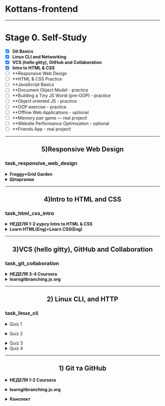 # Kottans-frontend
---

#  Stage 0. Self-Study 

 - [x] **Git Basics**
 - [x] **Linux CLI and Networking**
 - [x] **VCS (hello gitty), GitHub and Collaboration**
 - [x] **Intro to HTML & CSS**
 - [ ] **Responsive Web Design
 - [ ] **HTML & CSS Practice
 - [ ] **JavaScript Basics
 - [ ] **Document Object Model - practice
 - [ ] **Building a Tiny JS World (pre-OOP) - practice
 - [ ] **Object oriented JS - practice
 - [ ] **OOP exercise - practice
 - [ ] **Offline Web Applications - optional
 - [ ] **Memory pair game — real project!
 - [ ] **Website Performance Optimization - optional
 - [ ] **Friends App - real project!

---
<h2 align="center">5)Responsive Web Design </h2> 

### task_responsive_web_design

<details><summary><b>Froggy+Grid Garden</b></summary>
	
![froggy](https://user-images.githubusercontent.com/65223481/187166008-197ef712-2757-4bf0-9da3-376dd037b5bb.png)
	
	
</details>
	

<details><summary><b>Шпаргалки</b></summary>
	
**Flexbox** 
	
👉Шпаргалка по Flexbox: https://fls.guru/flexbox.html
	
👉Игра flexboxfroggy: https://flexboxfroggy.com/
	
👉Методология БЭМ за 17 минут: https://youtu.be/HihYQVuH64U
	
👉Sublime Text 3 настройка установка плагины: https://youtu.be/xWhTf_o86Lg
	
**CSS Grid Layout**
👉Шпаргалка по Grid (в разработке) - https://fls.guru/grid.html
	
👉 Результат практики - https://fls.guru/files/tutorials/grid...

👉 Правильное адаптивное меню бургер - https://www.youtube.com/watch?v=chJQo...
	
👉 Адаптивные изображения - https://www.youtube.com/watch?v=nTtui...

	
👉Весь прейлист CSS Grid Layout: - https://www.youtube.com/playlist?list...
![grid](https://user-images.githubusercontent.com/65223481/187191703-f7cca1b2-0ec1-4b80-95bb-afa63645d109.png)
	
</details>
	

<hr/>
<h2 align="center">4)Intro to HTML and CSS </h2> 


### task_html_css_intro


<details>
	<summary><b>НЕДЕЛЯ 1-2 курсу Intro to HTML & CSS </b></summary>
	
![1н](https://user-images.githubusercontent.com/65223481/187017052-1173d769-fb98-4d6e-80aa-0d55cf2963c9.png)
	
![2н](https://user-images.githubusercontent.com/65223481/187017055-2bb1f6d7-577a-4ede-a5b6-99e502ce1bc4.png)
	
	
	
<details>
	<summary><b>Матеріали для самостійного вивчення</b></summary>
	
Рекомендуемые книги (https://clearlydecoded.com/recommended-books/)
	
Sublime Text+ пособия по веб-разработке и другой соответствующий контент ([https://clearlydecoded.com/recommended-books/](https://github.com/jhu-ep-coursera/fullstack-course4/blob/master/FAQ.md))	
	
	
	
	
</details>

</details>





<details><summary><b>Learn HTML(Eng)+Learn CSS(Eng)</b></summary>
	
![css+html](https://user-images.githubusercontent.com/65223481/186767069-c2b3a19e-ae35-43f0-baac-ee00e35815d3.png)
	
![html6](https://user-images.githubusercontent.com/65223481/186418347-938fd690-684d-4642-9508-35ff42845a67.png)
	
![css9](https://user-images.githubusercontent.com/65223481/186767088-02eef3f0-19b7-4887-ad83-71b9ab5decd7.png)
	
	
	
<details><summary><h5>Заметки Learn HTML<h5></summary>
	
![HTML](https://user-images.githubusercontent.com/65223481/186252613-a69fba39-5cc2-494a-9e58-588a6eb85575.png)
	
![HTML_1](https://user-images.githubusercontent.com/65223481/186259648-1c1d78dd-0315-476c-902f-46c82d8e7d3a.png)
	
![html2](https://user-images.githubusercontent.com/65223481/186418223-7a07504b-f07b-4214-812d-51eda77cca45.png)
	
![html3](https://user-images.githubusercontent.com/65223481/186418242-4a719eed-5d90-46f0-8978-9e4b77400ab4.png)
	
![html4](https://user-images.githubusercontent.com/65223481/186418262-140baa2e-6962-4da2-b367-515ae7fb26c5.png)
	
![html5](https://user-images.githubusercontent.com/65223481/186418280-79f72cac-3663-444c-8966-72e3b64ebd9d.png)

</details>
	
	

<details><summary><h5>Заметки Learn CSS(Eng)<h5></summary>
	
Бесплатные службы шрифтов, такие как Google Fonts (https://fonts.google.com/).
и Adobe Fonts (https://fonts.adobe.com/) , размещают шрифты, на которые вы можете ссылаться из своего HTML-документа с помощью предоставленного link элемента.

![css1](https://user-images.githubusercontent.com/65223481/186516521-fd45ab45-958a-43f2-9a27-0ef877a77072.png)	
![css2](https://user-images.githubusercontent.com/65223481/186516530-b782c8a6-a981-4ea9-a250-f699bb352d4f.png)
![css3](https://user-images.githubusercontent.com/65223481/186516540-0bf47f99-9422-4692-997c-8a6001cb4e0f.png)
![css4](https://user-images.githubusercontent.com/65223481/186763911-d4155579-6336-4e0c-a83d-f8fd2d9e044a.png)
![css5](https://user-images.githubusercontent.com/65223481/186763919-ed9a8058-0ce8-46a5-aa2e-a029abadc779.png)
![css6](https://user-images.githubusercontent.com/65223481/186763933-edcc46d0-ed20-4c0d-8ed2-b51d3fc8b1d6.png)
![css7](https://user-images.githubusercontent.com/65223481/186763945-86c3a1dc-9b67-4af5-9519-b9e9fff914b9.png)
![css8](https://user-images.githubusercontent.com/65223481/186767227-f9420151-aedd-4945-8c72-5af6cee24b02.png)
</details>
	</details>	
		
	
<hr/>
<h2 align="center">3)VCS (hello gitty), GitHub and Collaboration </h2> 

### task_git_collaboration
	
<details><summary><b>НЕДЕЛЯ 3-4 Coursera </b></summary>


![3](https://user-images.githubusercontent.com/65223481/186099852-a687c8c6-4dec-49c9-95fd-b5d3ab9d6016.png)


![4](https://user-images.githubusercontent.com/65223481/186099865-19f869d1-aecc-4562-82af-e6d059518cbd.png)

</details>

<details><summary><b>learngitbranching.js.org </b></summary>
	
[learngitbranching.js.org](https://learngitbranching.js.org/?locale=uk)
	
	
![git 3](https://user-images.githubusercontent.com/65223481/186133951-a4a7bd58-8c27-4b29-a73f-2028eb574ba2.png)

![git 4](https://user-images.githubusercontent.com/65223481/186237647-74549f57-5e12-49a8-bbb1-ac11764c83ae.png)


</details>



<hr/>
<h2 align="center">2) Linux CLI, and HTTP</h2> 

###  task_linux_cli

<details><summary> Quiz 1</summary>

[https://linuxsurvival.com/](https://linuxsurvival.com/)

![linux1](https://user-images.githubusercontent.com/65223481/184857947-66409b98-b1cb-457d-ad7e-2ca0098c771d.png)</details>
<details><summary> Quiz 2</summary>
  
![linux_2](https://user-images.githubusercontent.com/65223481/184943075-d3b2dd13-d4bc-4fbd-8a2a-03ebd42660af.png)</details>

<details><summary> Quiz 3</summary>
  
![linux3](https://user-images.githubusercontent.com/65223481/186087243-a6e7c107-b1fb-4b9d-9fce-6329f5f5c4be.png)


</details>
<details><summary> Quiz 4</summary>
  
![linux4](https://user-images.githubusercontent.com/65223481/186096113-377da8db-e62b-40b0-8492-4c528037bbca.png)



</details>


<hr/>
<h2 align="center">1) Git та GitHub</h2> 



 <details><summary>
 <b>НЕДЕЛЯ 1-2 Coursera </b></summary>

![n1](https://user-images.githubusercontent.com/65223481/182912787-c87eff3f-0ed6-4681-a8b7-aa87626b4309.png)

![n2](https://user-images.githubusercontent.com/65223481/182914206-2b5512e5-7d12-4ac8-b4c7-745cb56abac6.png)</details>



  <details><summary> <b> learngitbranching.js.org </b></summary>

![git](https://user-images.githubusercontent.com/65223481/184858362-2c894433-7643-4733-a1f4-9ac03a8bc0ea.png)

![git1](https://user-images.githubusercontent.com/65223481/184858837-e7c026c3-1101-47f3-8056-4fd3d20225e1.png)</details>


<details><summary> <b> Конспект </b></summary>
	
## Configuring you Git 

| Syntax | Description |                        
| :--- | :--- |                                                                                
| $ git config --global user.name "Username" | Sets the name you want attached to your commit transactions |          
| $ git config --global user.email "Email" | Sets the email you want attached to your commit transactions |             
| $ git config --global color.ui auto | Colorization of command line output |                                 

	
 ## Creating Repository

| Syntax | Description |                        
| :--- | :--- |                                                                                
| $ git init | Turn an existing directory into a git repository |          
| $ git clone [url] | Clone a repository that already exists on GitHub |             


 ## Operations on Files

| Syntax | Description |                        
| :--- | :--- |                                                                                
| $ git add <filename> | Adds a file to Staging area |          
| $ git add * | Adds all files to Staging area | 
| $ git commit -a | Stages files automatically |
| $ git log -p | Produces patch text |
| $ git show | Shows various objects |
| $ git diff | Can show the differences in various commits |
| $ git diff --staged | Show all staged files compared to the named commit |
| $ git add -p | Allows a user to interactively review patches to add to the current commit |
| $ git mv | Moves a file |
| $ git rm | Removes a file |
	

## Reverting Changes 

| Syntax | Description |                        
| :--- | :--- |                                                                                
| $ git reset | Resets the repo, throwing away some changes |          
| $ git commit --amend |  Make changes to commits |             
| $ git revert  | New commit which effectively rolls back a previous commit |


 ## Branches

| Syntax | Description |                        
| :--- | :--- |                                                                                
| $ git branch | Used to manage branches |          
| $ git branch <name> | Creates the branch | 
| $ git branch -d <name> | Deletes the branch |
| $ git branch -D <name> | Forcibly deletes the branch |
| $ git checkout <branch> | Switches to a branch |
| $ git checkout -b <branch> | Creates a new branch and switches to it |
| $ git merge <branch> | Merge joins branches together |
| $ git merge --abort | abort the merge action (In case of merge conflict) |
| $ git log --graph --oneline | This shows a summarized view of the commit history for a repo |
	

## Interaction with Remote Repository

| Syntax | Description |                        
| :--- | :--- |                                                                                
| $ git push | Git push is used to push commits from your local repo to a remote repo |          
| $ git pull | Git pull is used to fetch the newest updates from a remote repository |  


 ## Remotes

| Syntax | Description |                        
| :--- | :--- |                                                                                
| $ git remote | Lists remote repos |          
| $ git remote -v | List remote repos verbosely | 
| $ git remote show <name> | Describes a single remote repo |
| $ git remote update | Fetches the most up-to-date objects |
| $ git fetch | Downloads specific objects |
| $ git branch -r | Lists remote branches; can be combined with other branch arguments to manage remote branches |
	
	 	

</details>
